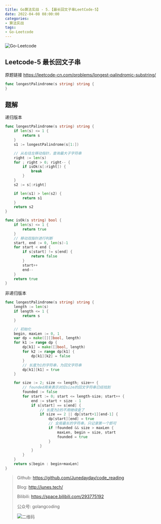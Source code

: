 ```yaml
---
title: Go算法实战 - 5.【最长回文子串LeetCode-5】
date: 2022-04-08 08:00:00
categories: 
- 算法实战
tags:
- Go-Leetcode
---
```


![Go-Leetcode](https://i.loli.net/2021/07/10/SbG3k5XFRlsJdOV.jpg)

## Leetcode-5 最长回文子串

原题链接 https://leetcode-cn.com/problems/longest-palindromic-substring/

```go
func longestPalindrome(s string) string {
}
```

<!-- more -->

## 题解

递归版本

```go
func longestPalindrome(s string) string {
	if len(s) <= 1 {
		return s
	}
	s1 := longestPalindrome(s[1:])

	// 从右往左移动指针，查询最大子字符串
	right := len(s)
	for ; right > 0; right-- {
		if isOk(s[:right]) {
			break
		}
	}
	s2 := s[:right]

	if len(s1) > len(s2) {
		return s1
	}
	return s2
}

func isOk(s string) bool {
	if len(s) <= 1 {
		return true
	}
	// 移动双指针进行判断
	start, end := 0, len(s)-1
	for start < end {
		if s[start] != s[end] {
			return false
		}
		start++
		end--
	}
	return true
}
```

非递归版本

```go
func longestPalindrome(s string) string {
	length := len(s)
	if length <= 1 {
		return s
	}

	// 初始化
	begin, maxLen := 0, 1
	var dp = make([][]bool, length)
	for k1 := range dp {
		dp[k1] = make([]bool, length)
		for k2 := range dp[k1] {
			dp[k1][k2] = false
		}
		// 长度为1的字符串，为回文字符串
		dp[k1][k1] = true
	}

	for size := 2; size <= length; size++ {
		// founded用来表示对应size的回文字符串已经找到
		founded := false
		for start := 0; start <= length-size; start++ {
			end := start + size - 1
			if s[start] == s[end] {
				// 长度为2的不用继续查了
				if size == 2 || dp[start+1][end-1] {
					dp[start][end] = true
					// 全局最长的字符串，只记录第一个即可
					if !founded && size > maxLen {
						maxLen, begin = size, start
						founded = true
					}
				}
			}
		}
	}
	return s[begin : begin+maxLen]
}
```



> Github: https://github.com/Junedayday/code_reading
>
> Blog: http://junes.tech/
>
> Bilibili: https://space.bilibili.com/293775192
>
> 公众号: golangcoding
>
>  ![二维码](https://i.loli.net/2021/02/28/RPzy7Hjc9GZ8I3e.jpg)


